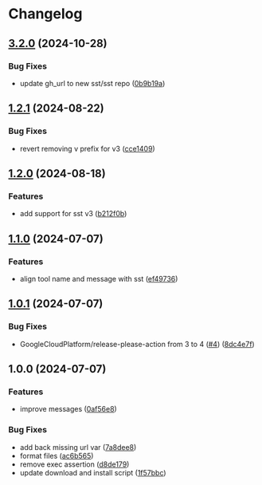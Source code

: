 # Changelog

## [3.2.0](https://github.com/nurulhudaapon/asdf-sst/compare/v1.2.1...v1.2.2) (2024-10-28)


### Bug Fixes

* update gh_url to new sst/sst repo ([0b9b19a](https://github.com/nurulhudaapon/asdf-sst/commit/0b9b19a1e88a702d1e29d14bc15c60263ff1df98))

## [1.2.1](https://github.com/nurulhudaapon/asdf-sst/compare/v1.2.0...v1.2.1) (2024-08-22)


### Bug Fixes

* revert removing v prefix for v3 ([cce1409](https://github.com/nurulhudaapon/asdf-sst/commit/cce14090637c033936220cae7c89a1e05bba39bd))

## [1.2.0](https://github.com/nurulhudaapon/asdf-sst/compare/v1.1.0...v1.2.0) (2024-08-18)


### Features

* add support for sst v3 ([b212f0b](https://github.com/nurulhudaapon/asdf-sst/commit/b212f0b19acfe661a0769b93b443bdcb98b6b8fa))

## [1.1.0](https://github.com/nurulhudaapon/asdf-sst/compare/v1.0.1...v1.1.0) (2024-07-07)


### Features

* align tool name and message with sst ([ef49736](https://github.com/nurulhudaapon/asdf-sst/commit/ef49736377dc1e67339e7906c6c415bf5bd9f281))

## [1.0.1](https://github.com/nurulhudaapon/asdf-sst/compare/v1.0.0...v1.0.1) (2024-07-07)


### Bug Fixes

* GoogleCloudPlatform/release-please-action from 3 to 4 ([#4](https://github.com/nurulhudaapon/asdf-sst/issues/4)) ([8dc4e7f](https://github.com/nurulhudaapon/asdf-sst/commit/8dc4e7f69e5d76dbef48dd1778ebf7aeabb5753e))

## 1.0.0 (2024-07-07)


### Features

* improve messages ([0af56e8](https://github.com/nurulhudaapon/asdf-sst/commit/0af56e84f9c5a90fd01ec627fbf0f44a432813ac))


### Bug Fixes

* add back missing url var ([7a8dee8](https://github.com/nurulhudaapon/asdf-sst/commit/7a8dee8c68acb8ba7092ba08469c1440dec2c890))
* format files ([ac6b565](https://github.com/nurulhudaapon/asdf-sst/commit/ac6b565e8c94418073f9be6784e4ff880d9ca7cb))
* remove exec assertion ([d8de179](https://github.com/nurulhudaapon/asdf-sst/commit/d8de1796cd01e1c5f61daf8d9dba88f39ea06733))
* update download and install script ([1f57bbc](https://github.com/nurulhudaapon/asdf-sst/commit/1f57bbc60280185183e6368cf3baf54ff86b43f5))
